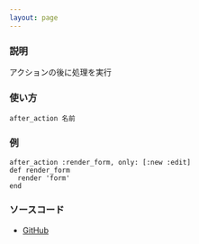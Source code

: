 ```yaml
---
layout: page
---
```

### 説明
アクションの後に処理を実行

### 使い方
    after_action 名前

### 例
    after_action :render_form, only: [:new :edit]
    def render_form
      render 'form'
    end


### ソースコード
* [GitHub](https://github.com/rails/rails/blob/f33d52c95217212cbacc8d5e44b5a8e3cdc6f5b3/actionpack/lib/abstract_controller/callbacks.rb#L147)
